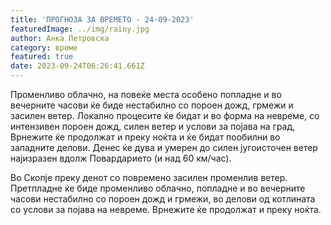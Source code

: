 ```yaml
---
title: 'ПРОГНОЗА ЗА ВРЕМЕТО - 24-09-2023'
featuredImage: ../img/rainy.jpg
author: Анка Петровска
category: време
featured: true
date: 2023-09-24T06:26:41.661Z
---
```

Променливо облачно, на повеќе места особено попладне и во вечерните часови ќе биде нестабилно со пороен дожд, грмежи и засилен ветер. Локално процесите ќе бидат и во форма на невреме, со интензивен пороен дожд, силен ветер и услови за појава на град, Врнежите ќе продолжат и преку ноќта и ќе бидат пообилни во западните делови. Денес ќе дува и умерен до силен југоисточен ветер најизразен вдолж Повардарието (и над 60 км/час).

Во Скопје преку денот со повремено засилен променлив ветер. Претпладне ќе биде променливо облачно, попладне и во вечерните часови нестабилно со пороен дожд и грмежи, во делови од котлината со услови за појава на невреме. Врнежите ќе продолжат и преку ноќта.